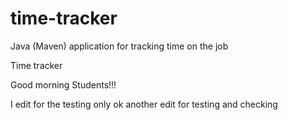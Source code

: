# time-tracker
Java (Maven) application for tracking time on the job

Time tracker

Good morning Students!!!

I edit for the testing only ok
another edit for testing and checking
